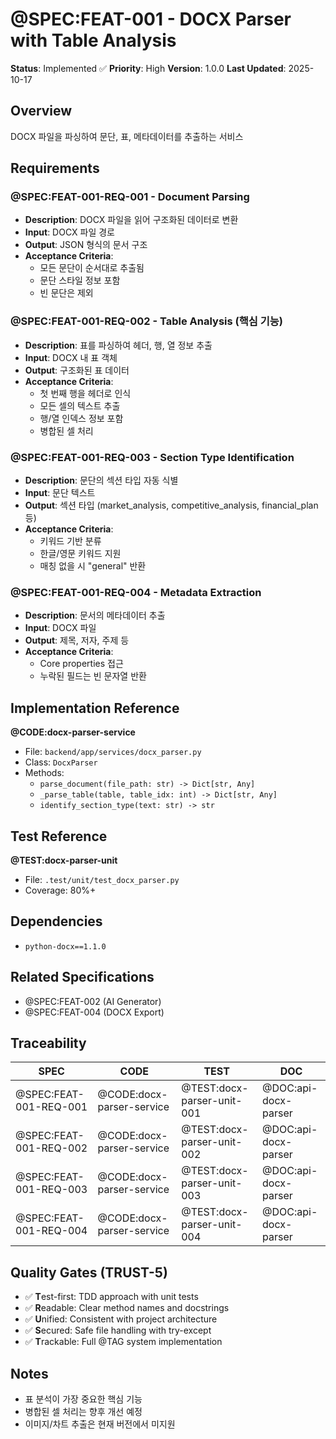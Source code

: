 # @SPEC:FEAT-001 - DOCX Parser with Table Analysis

**Status**: Implemented ✅
**Priority**: High
**Version**: 1.0.0
**Last Updated**: 2025-10-17

## Overview

DOCX 파일을 파싱하여 문단, 표, 메타데이터를 추출하는 서비스

## Requirements

### @SPEC:FEAT-001-REQ-001 - Document Parsing
- **Description**: DOCX 파일을 읽어 구조화된 데이터로 변환
- **Input**: DOCX 파일 경로
- **Output**: JSON 형식의 문서 구조
- **Acceptance Criteria**:
  - 모든 문단이 순서대로 추출됨
  - 문단 스타일 정보 포함
  - 빈 문단은 제외

### @SPEC:FEAT-001-REQ-002 - Table Analysis (핵심 기능)
- **Description**: 표를 파싱하여 헤더, 행, 열 정보 추출
- **Input**: DOCX 내 표 객체
- **Output**: 구조화된 표 데이터
- **Acceptance Criteria**:
  - 첫 번째 행을 헤더로 인식
  - 모든 셀의 텍스트 추출
  - 행/열 인덱스 정보 포함
  - 병합된 셀 처리

### @SPEC:FEAT-001-REQ-003 - Section Type Identification
- **Description**: 문단의 섹션 타입 자동 식별
- **Input**: 문단 텍스트
- **Output**: 섹션 타입 (market_analysis, competitive_analysis, financial_plan 등)
- **Acceptance Criteria**:
  - 키워드 기반 분류
  - 한글/영문 키워드 지원
  - 매칭 없을 시 "general" 반환

### @SPEC:FEAT-001-REQ-004 - Metadata Extraction
- **Description**: 문서의 메타데이터 추출
- **Input**: DOCX 파일
- **Output**: 제목, 저자, 주제 등
- **Acceptance Criteria**:
  - Core properties 접근
  - 누락된 필드는 빈 문자열 반환

## Implementation Reference

**@CODE:docx-parser-service**
- File: `backend/app/services/docx_parser.py`
- Class: `DocxParser`
- Methods:
  - `parse_document(file_path: str) -> Dict[str, Any]`
  - `_parse_table(table, table_idx: int) -> Dict[str, Any]`
  - `identify_section_type(text: str) -> str`

## Test Reference

**@TEST:docx-parser-unit**
- File: `.test/unit/test_docx_parser.py`
- Coverage: 80%+

## Dependencies

- `python-docx==1.1.0`

## Related Specifications

- @SPEC:FEAT-002 (AI Generator)
- @SPEC:FEAT-004 (DOCX Export)

## Traceability

| SPEC | CODE | TEST | DOC |
|------|------|------|-----|
| @SPEC:FEAT-001-REQ-001 | @CODE:docx-parser-service | @TEST:docx-parser-unit-001 | @DOC:api-docx-parser |
| @SPEC:FEAT-001-REQ-002 | @CODE:docx-parser-service | @TEST:docx-parser-unit-002 | @DOC:api-docx-parser |
| @SPEC:FEAT-001-REQ-003 | @CODE:docx-parser-service | @TEST:docx-parser-unit-003 | @DOC:api-docx-parser |
| @SPEC:FEAT-001-REQ-004 | @CODE:docx-parser-service | @TEST:docx-parser-unit-004 | @DOC:api-docx-parser |

## Quality Gates (TRUST-5)

- ✅ **T**est-first: TDD approach with unit tests
- ✅ **R**eadable: Clear method names and docstrings
- ✅ **U**nified: Consistent with project architecture
- ✅ **S**ecured: Safe file handling with try-except
- ✅ **T**rackable: Full @TAG system implementation

## Notes

- 표 분석이 가장 중요한 핵심 기능
- 병합된 셀 처리는 향후 개선 예정
- 이미지/차트 추출은 현재 버전에서 미지원
